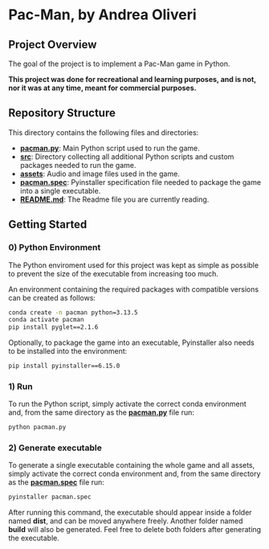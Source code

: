 ﻿# Pac-Man, by Andrea Oliveri

## Project Overview

The goal of the project is to implement a Pac-Man game in Python.

**This project was done for recreational and learning purposes, and is not, nor it was at any time, meant for commercial purposes.**

## Repository Structure

This directory contains the following files and directories:

* [**pacman.py**](pacman.py): Main Python script used to run the game.
* [**src**](src): Directory collecting all additional Python scripts and custom packages needed to run the game.
* [**assets**](assets): Audio and image files used in the game. 
* [**pacman.spec**](pacman.spec): Pyinstaller specification file needed to package the game into a single executable.
* [**README.md**](README.md): The Readme file you are currently reading.


## Getting Started

### 0) Python Environment

The Python enviroment used for this project was kept as simple as possible to prevent the size of the executable from increasing too much.

An environment containing the required packages with compatible versions can be created as follows:

```bash
conda create -n pacman python=3.13.5
conda activate pacman
pip install pyglet==2.1.6
```

Optionally, to package the game into an executable, Pyinstaller also needs to be installed into the environment:

```bash
pip install pyinstaller==6.15.0
```

### 1) Run

To run the Python script, simply activate the correct conda environment and, from the same directory as the [**pacman.py**](pacman.py) file run:

```bash
python pacman.py
```


### 2) Generate executable

To generate a single executable containing the whole game and all assets, simply activate the correct conda environment and, from the same directory as the [**pacman.spec**](pacman.spec) file run:

```bash
pyinstaller pacman.spec
```

After running this command, the executable should appear inside a folder named **dist**, and can be moved anywhere freely. Another folder named **build** will also be generated. Feel free to delete both folders after generating the executable. 